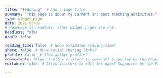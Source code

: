```yaml
---
title: "Teaching"  # Add a page title.
summary: "This page is about my current and past teaching activities."  # Add a page description.
type: widget_page
date: 2021-08-07 
# Homepage is headless, other widget pages are not.
headless: false
draft: false

reading_time: false  # Show estimated reading time?
share: false  # Show social sharing links?
profile: false  # Show author profile?
commentable: false  # Allow visitors to comment? Supported by the Page, Post, and Docs content types.
editable: false  # Allow visitors to edit the page? Supported by the Page, Post, and Docs content types.

---
```

